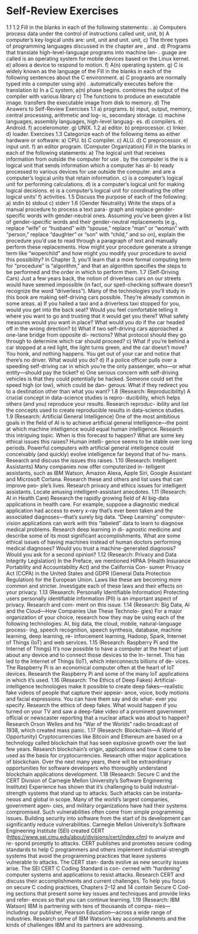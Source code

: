 # Self-Review Exercises
1.1
1.2
Fill in the blanks in each of the following statements:
.
a) Computers process data under the control of instructions called
unit,
unit,
b) A computer’s key logical units are:
unit,
unit and
unit.
unit,
c) The three types of programming languages discussed in the chapter are
,
and
.
d) Programs that translate high-level-language programs into machine lan-
.
guage are called
is an operating system for mobile devices based on the Linux kernel.
e)
allows a device to respond to motion.
f) A(n)
operating system.
g) C is widely known as the language of the
Fill in the blanks in each of the following sentences about the C environment.
a) C programs are normally typed into a computer using a(n)
.
automatically executes before the translation
b) In a C system, a(n)
phase begins.
combines the output of the compiler with various library
c) The
functions to produce an executable image.
transfers the executable image from disk to memory.
d) The
Answers to Self-Review Exercises
1.1 a) programs. b) input, output, memory, central processing, arithmetic and log-
ic, secondary storage. c) machine languages, assembly languages, high-level languag-
es. d) compilers. e) Android. f) acceleromoter. g) UNIX.
1.2 a) editor. b) preprocessor. c) linker. d) loader.
Exercises
1.3
Categorize each of the following items as either hardware or software:
a) CPU.
b) C compiler.
c) ALU.
d) C preprocessor.
e) input unit.
f) an editor program.
(Computer Organization) Fill in the blanks in each of the following statements:
a) The logical unit that receives information from outside the computer for use
.
by the computer is the
is a logical unit that sends information which a computer has al-
b)
ready processed to various devices for use outside the computer.
and
are a computer’s logical units that retain information.
c)
is a computer’s logical unit for performing calculations.
d)
is a computer’s logical unit for making logical decisions.
e)
is a computer’s logical unit for coordinating the other logical units’
f)
activities.
1.5 Discuss the purpose of each of the following:
a) stdin
b) stdout
c) stderr
1.6 (Gender Neutrality) Write the steps of a manual procedure to process a text para-
graph and replace gender-specific words with gender-neutral ones. Assuming you’ve
been given a list of gender-specific words and their gender-neutral replacements (e.g.,
replace “wife” or “husband” with “spouse,” replace “man” or “woman” with “person,”
replace “daughter” or “son” with “child,” and so on), explain the procedure you’d use
to read through a paragraph of text and manually perform these replacements. How
might your procedure generate a strange term like “woperchild” and how might you
modify your procedure to avoid this possibility? In Chapter 3, you’ll learn that a more
formal computing term for “procedure” is “algorithm,” and that an algorithm specifies
the steps to be performed and the order in which to perform them.
1.7 (Self-Driving Cars) Just a few years back, the notion of driverless cars on our
streets would have seemed impossible (in fact, our spell-checking software doesn’t
recognize the word “driverless”). Many of the technologies you’ll study in this book
are making self-driving cars possible. They’re already common in some areas.
a) If you hailed a taxi and a driverless taxi stopped for you, would you get into
the back seat? Would you feel comfortable telling it where you want to go and
trusting that it would get you there? What safety measures would you want in
place? What would you do if the car headed off in the wrong direction?
b) What if two self-driving cars approached a one-lane bridge from opposite di-
rections? What protocol should they go through to determine which car
should proceed?
c) What if you’re behind a car stopped at a red light, the light turns green, and
the car doesn’t move? You honk, and nothing happens. You get out of your
car and notice that there’s no driver. What would you do?
d) If a police officer pulls over a speeding self-driving car in which you’re the
only passenger, who—or what entity—should pay the ticket?
e) One serious concern with self-driving vehicles is that they could potentially
be hacked. Someone could set the speed high (or low), which could be dan-
gerous. What if they redirect you to a destination other than what you want?
1.8 (Research: Reproducibility) A crucial concept in data-science studies is repro-
ducibility, which helps others (and you) reproduce your results. Research reproduc-
ibility and list the concepts used to create reproducible results in data-science studies.
1.9 (Research: Artificial General Intelligence) One of the most ambitious goals in
the field of AI is to achieve artificial general intelligence—the point at which machine
intelligence would equal human intelligence. Research this intriguing topic. When is
this forecast to happen? What are some key ethical issues this raises? Human intelli-
gence seems to be stable over long periods. Powerful computers with artificial general
intelligence could conceivably (and quickly) evolve intelligence far beyond that of hu-
mans. Research and discuss the issues this raises.
1.10 (Research: Intelligent Assistants) Many companies now offer computerized in-
telligent assistants, such as IBM Watson, Amazon Alexa, Apple Siri, Google Assistant
and Microsoft Cortana. Research these and others and list uses that can improve peo-
ple’s lives. Research privacy and ethics issues for intelligent assistants. Locate amusing
intelligent-assistant anecdotes.
1.11 (Research: AI in Health Care) Research the rapidly growing field of AI big-data
applications in health care. For example, suppose a diagnostic medical application
had access to every x-ray that’s ever been taken and the associated diagnoses—that’s
surely big data. “Deep Learning” computer-vision applications can work with this
“labeled” data to learn to diagnose medical problems. Research deep learning in di-
agnostic medicine and describe some of its most significant accomplishments. What
are some ethical issues of having machines instead of human doctors performing
medical diagnoses? Would you trust a machine-generated diagnosis? Would you ask
for a second opinion?
1.12 (Research: Privacy and Data Integrity Legislation) In the Preface, we mentioned
HIPAA (Health Insurance Portability and Accountability Act) and the California Con-
sumer Privacy Act (CCPA) in the United States and GDPR (General Data Protection
Regulation) for the European Union. Laws like these are becoming more common and
stricter. Investigate each of these laws and their effects on your privacy.
1.13 (Research: Personally Identifiable Information) Protecting users personally
identifiable information (PII) is an important aspect of privacy. Research and com-
ment on this issue.
1.14 (Research: Big Data, AI and the Cloud—How Companies Use These Technolo-
gies) For a major organization of your choice, research how they may be using each of
the following technologies: AI, big data, the cloud, mobile, natural-language process-
ing, speech recognition, speech synthesis, database, machine learning, deep learning, re-
inforcement learning, Hadoop, Spark, Internet of Things (IoT) and web services.
1.15 (Research: Raspberry Pi and the Internet of Things) It’s now possible to have a
computer at the heart of just about any device and to connect those devices to the In-
ternet. This has led to the Internet of Things (IoT), which interconnects billions of de-
vices. The Raspberry Pi is an economical computer often at the heart of IoT devices.
Research the Raspberry Pi and some of the many IoT applications in which it’s used.
1.16 (Research: The Ethics of Deep Fakes) Artificial-intelligence technologies make it
possible to create deep fakes—realistic fake videos of people that capture their appear-
ance, voice, body motions and facial expressions. You can have them say and do what-
ever you specify. Research the ethics of deep fakes. What would happen if you turned
on your TV and saw a deep-fake video of a prominent government official or newscaster
reporting that a nuclear attack was about to happen? Research Orson Welles and his
“War of the Worlds” radio broadcast of 1938, which created mass panic.
1.17 (Research: Blockchain—A World of Opportunity) Cryptocurrencies like Bitcoin
and Ethereum are based on a technology called blockchain that has seen explosive
growth over the last few years. Research blockchain’s origin, applications and how it
came to be used as the basis for cryptocurrencies. Research other major applications of
blockchain. Over the next many years, there will be extraordinary opportunities for
software developers who thoroughly understand blockchain applications development.
1.18 (Research: Secure C and the CERT Division of Carnegie Mellon University’s
Software Engineering Institute) Experience has shown that it’s challenging to build
industrial-strength systems that stand up to attacks. Such attacks can be instanta-
neous and global in scope. Many of the world’s largest companies, government agen-
cies, and military organizations have had their systems compromised. Such
vulnerabilities often come from simple programming issues. Building security into
software from the start of its development can significantly reduce vulnerabilities.
Carnegie Mellon University’s Software Engineering Institute (SEI) created CERT
(https://www.sei.cmu.edu/about/divisions/cert/index.cfm) to analyze and re-
spond promptly to attacks. CERT publishes and promotes secure coding standards
to help C programmers and others implement industrial-strength systems that avoid
the programming practices that leave systems vulnerable to attacks. The CERT stan-
dards evolve as new security issues arise. The SEI CERT C Coding Standard is con-
cerned with “hardening” computer systems and applications to resist attacks.
Research CERT and discuss their accomplishments and current challenges. To help
you focus on secure C coding practices, Chapters 2–12 and 14 contain Secure C Cod-
ing sections that present some key issues and techniques and provide links and refer-
ences so that you can continue learning.
1.19 (Research: IBM Watson) IBM is partnering with tens of thousands of compa-
nies—including our publisher, Pearson Education—across a wide range of industries.
Research some of IBM Watson’s key accomplishments and the kinds of challenges
IBM and its partners are addressing.
